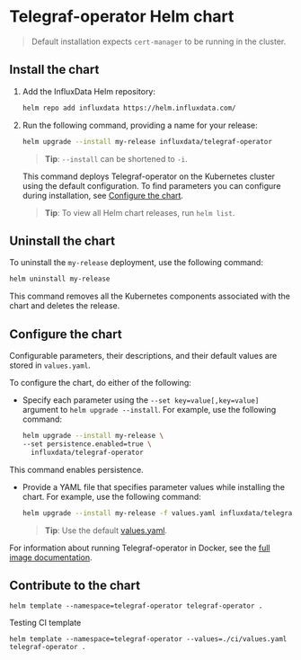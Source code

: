 # Telegraf-operator Helm chart

> Default installation expects `cert-manager` to be running in the cluster.

## Install the chart

1. Add the InfluxData Helm repository:

   ```bash
   helm repo add influxdata https://helm.influxdata.com/
   ```

2. Run the following command, providing a name for your release:

   ```bash
   helm upgrade --install my-release influxdata/telegraf-operator
   ```

   > **Tip**: `--install` can be shortened to `-i`.

   This command deploys Telegraf-operator on the Kubernetes cluster using the default configuration. To find parameters you can configure during installation, see [Configure the chart](#configure-the-chart).

   > **Tip**: To view all Helm chart releases, run `helm list`.

## Uninstall the chart

To uninstall the `my-release` deployment, use the following command:

```bash
helm uninstall my-release
```

This command removes all the Kubernetes components associated with the chart and deletes the release.

## Configure the chart

Configurable parameters, their descriptions, and their default values are stored in `values.yaml`.

To configure the chart, do either of the following:

- Specify each parameter using the `--set key=value[,key=value]` argument to `helm upgrade --install`. For example, use the following command:

  ```bash
  helm upgrade --install my-release \
  --set persistence.enabled=true \
    influxdata/telegraf-operator
  ```
  
This command enables persistence.

- Provide a YAML file that specifies parameter values while installing the chart. For example, use the following command:

  ```bash
  helm upgrade --install my-release -f values.yaml influxdata/telegraf-operator
  ```

  > **Tip**: Use the default [values.yaml](values.yaml).

For information about running Telegraf-operator in Docker, see the [full image documentation](https://hub.docker.com/_/kapacitor/).

## Contribute to the chart

```shell
helm template --namespace=telegraf-operator telegraf-operator .
```

Testing CI template
```shell
helm template --namespace=telegraf-operator --values=./ci/values.yaml telegraf-operator .
```